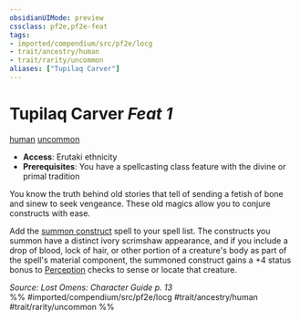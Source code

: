 ```yaml
---
obsidianUIMode: preview
cssclass: pf2e,pf2e-feat
tags:
- imported/compendium/src/pf2e/locg
- trait/ancestry/human
- trait/rarity/uncommon
aliases: ["Tupilaq Carver"]
---
```

# Tupilaq Carver  *Feat 1*  
[human](human.md)  [uncommon](uncommon.md)  

- **Access**: Erutaki ethnicity
- **Prerequisites**: You have a spellcasting class feature with the divine or primal tradition

You know the truth behind old stories that tell of sending a fetish of bone and sinew to seek vengeance. These old magics allow you to conjure constructs with ease.

Add the [summon construct](../spells/summon-construct.md) spell to your spell list. The constructs you summon have a distinct ivory scrimshaw appearance, and if you include a drop of blood, lock of hair, or other portion of a creature's body as part of the spell's material component, the summoned construct gains a +4 status bonus to [Perception](../skills.md#Perception) checks to sense or locate that creature.

*Source: Lost Omens: Character Guide p. 13*  
%% #imported/compendium/src/pf2e/locg #trait/ancestry/human #trait/rarity/uncommon %%